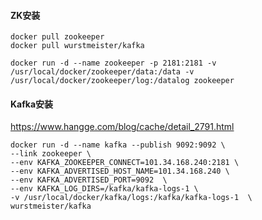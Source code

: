 
#### ZK安装
```
docker pull zookeeper
docker pull wurstmeister/kafka
```


```
docker run -d --name zookeeper -p 2181:2181 -v /usr/local/docker/zookeeper/data:/data -v /usr/local/docker/zookeeper/log:/datalog zookeeper

```


#### Kafka安装
https://www.hangge.com/blog/cache/detail_2791.html
```
docker run -d --name kafka --publish 9092:9092 \
--link zookeeper \
--env KAFKA_ZOOKEEPER_CONNECT=101.34.168.240:2181 \
--env KAFKA_ADVERTISED_HOST_NAME=101.34.168.240 \
--env KAFKA_ADVERTISED_PORT=9092  \
--env KAFKA_LOG_DIRS=/kafka/kafka-logs-1 \
-v /usr/local/docker/kafka/logs:/kafka/kafka-logs-1  \
wurstmeister/kafka
```